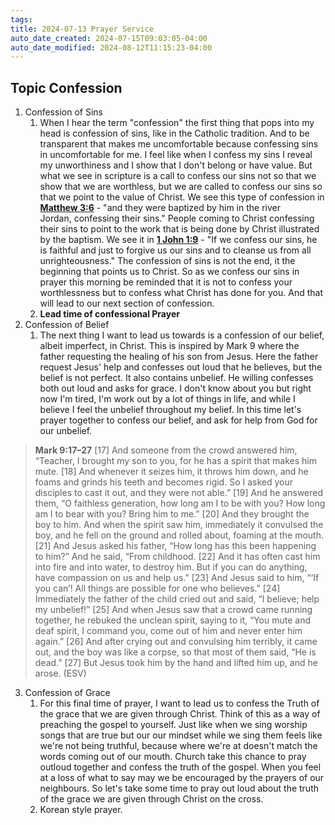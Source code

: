 ```yaml
---
tags: 
title: 2024-07-13 Prayer Service
auto_date_created: 2024-07-15T09:03:05-04:00
auto_date_modified: 2024-08-12T11:15:23-04:00
---
```

## Topic Confession

1. Confession of Sins
	1. When I hear the term "confession" the first thing that pops into my head is confession of sins, like in the Catholic tradition. And to be transparent that makes me uncomfortable because confessing sins in uncomfortable for me. I feel like when I confess my sins I reveal my unworthiness and I show that I don't belong or have value. But what we see in scripture is a call to confess our sins not so that we show that we are worthless, but we are called to confess our sins so that we point to the value of Christ.  We see this type of confession in  **[Matthew 3:6](https://www.esv.org/Matthew+3:6/)** - "and they were baptized by him in the river Jordan, confessing their sins." People coming to Christ confessing their sins to point to the work that is being done by Christ illustrated by the baptism. We see it in **[1 John 1:9](https://www.esv.org/1+John+1:9/)** - "If we confess our sins, he is faithful and just to forgive us our sins and to cleanse us from all unrighteousness." The confession of sins is not the end, it the beginning that points us to Christ. So as we confess our sins in prayer this morning be reminded that it is not to confess your worthlessness but to confess what Christ has done for you. And that will lead to our next section of confession. 
	2. **Lead time of confessional Prayer**
2. Confession of Belief
	1. The next thing I want to lead us towards is a confession of our belief, albeit imperfect, in Christ. This is inspired by Mark 9 where the father requesting the healing of his son from Jesus. Here the father request Jesus' help and confesses out loud that he believes, but the belief is not perfect. It also contains unbelief. He willing confesses both out loud and asks for grace. I don't know about you but right now I'm tired, I'm work out by a lot of things in life, and while I believe I feel the unbelief throughout my belief. In this time let's prayer together to confess our belief, and ask for help from God for our unbelief.
> **Mark 9:17–27**
> [17] And someone from the crowd answered him, “Teacher, I brought my son to you, for he has a spirit that makes him mute. [18] And whenever it seizes him, it throws him down, and he foams and grinds his teeth and becomes rigid. So I asked your disciples to cast it out, and they were not able.” [19] And he answered them, “O faithless generation, how long am I to be with you? How long am I to bear with you? Bring him to me.” [20] And they brought the boy to him. And when the spirit saw him, immediately it convulsed the boy, and he fell on the ground and rolled about, foaming at the mouth. [21] And Jesus asked his father, “How long has this been happening to him?” And he said, “From childhood. [22] And it has often cast him into fire and into water, to destroy him. But if you can do anything, have compassion on us and help us.” [23] And Jesus said to him, “‘If you can’! All things are possible for one who believes.” [24] Immediately the father of the child cried out and said, “I believe; help my unbelief!” [25] And when Jesus saw that a crowd came running together, he rebuked the unclean spirit, saying to it, “You mute and deaf spirit, I command you, come out of him and never enter him again.” [26] And after crying out and convulsing him terribly, it came out, and the boy was like a corpse, so that most of them said, “He is dead.” [27] But Jesus took him by the hand and lifted him up, and he arose. (ESV)

3. Confession of Grace
	1. For this final time of prayer, I want to lead us to confess the Truth of the grace that we are given through Christ. Think of this as a way of preaching the gospel to yourself. Just like when we sing worship songs that are true but our our mindset while we sing them feels like we're not being truthful, because where we're at doesn't match the words coming out of our mouth. Church take this chance to pray outloud together and confess the truth of the gospel. When you feel at a loss of what to say may we be encouraged by the prayers of our neighbours. So let's take some time to pray out loud about the truth of the grace we are given through Christ on the cross. 
	2. Korean style prayer. 